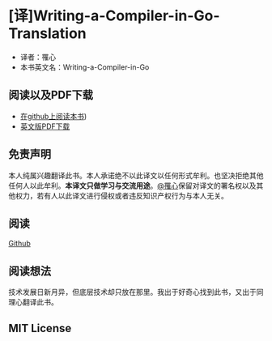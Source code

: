 # [译]Writing-a-Compiler-in-Go-Translation

- 译者：罹心 
- 本书英文名：Writing-a-Compiler-in-Go

## 阅读以及PDF下载
- [在github上阅读本书](contents))
- [英文版PDF下载]()

## 免责声明
本人纯属兴趣翻译此书。本人承诺绝不以此译文以任何形式牟利。也坚决拒绝其他任何人以此牟利。**本译文只做学习与交流用途**。[@罹心](https://github.com/ylx621)保留对译文的署名权以及其他权力，若有人以此译文进行侵权或者违反知识产权行为与本人无关。

## 阅读
[Github](contents/Acknowledgments.md)

## 阅读想法
技术发展日新月异，但底层技术却只放在那里。我出于好奇心找到此书，又出于同理心翻译此书。
## MIT License

